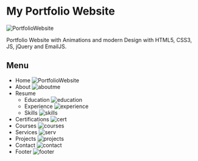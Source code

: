 # My Portfolio Website

![PortfolioWebsite](https://user-images.githubusercontent.com/51766689/173683800-ec0d1aa3-9991-4b8c-a467-5d647fa68342.PNG)


Portfolio Website with Animations and modern Design with HTML5, CSS3, JS, jQuery and EmailJS.

## Menu 

* Home
![PortfolioWebsite](https://user-images.githubusercontent.com/51766689/173683800-ec0d1aa3-9991-4b8c-a467-5d647fa68342.PNG)
* About
![aboutme](https://user-images.githubusercontent.com/51766689/173683808-02c565ce-214a-4ec5-b08c-d7cec1e1728c.PNG)
* Resume 
  *  Education
![education](https://user-images.githubusercontent.com/51766689/173683795-493bc90f-25ca-42cc-b9b1-7f5700aeeb94.PNG)
  *  Experience
![experience](https://user-images.githubusercontent.com/51766689/173683797-b2902c4c-a712-4bb3-98c2-658464bba406.PNG)
  *  Skills
![skills](https://user-images.githubusercontent.com/51766689/173683804-cbb3aca9-4bb7-4db0-a855-3999ac7b4fb1.PNG)
* Certifications
![cert](https://user-images.githubusercontent.com/51766689/173683812-c93c83ef-9d04-4b8c-9c99-b2f75fb0e566.PNG)
* Courses
![courses](https://user-images.githubusercontent.com/51766689/173683791-e4562172-3f1c-48c9-8e2a-bd09530f09ca.PNG)
* Services
![serv](https://user-images.githubusercontent.com/51766689/173683803-87d35274-f342-4a22-b89b-f59db388a69a.PNG)
* Projects
![projects](https://user-images.githubusercontent.com/51766689/173683801-ccb81d3c-9153-4a57-ac9e-4b48e3d5c139.PNG)
* Contact
![contact](https://user-images.githubusercontent.com/51766689/173683783-50c048c0-7746-47e2-b44c-ecde7aa9a7f6.PNG)
* Footer
![footer](https://user-images.githubusercontent.com/51766689/173684903-791b3e9d-152a-4dc7-8eae-adb34b067450.PNG)


